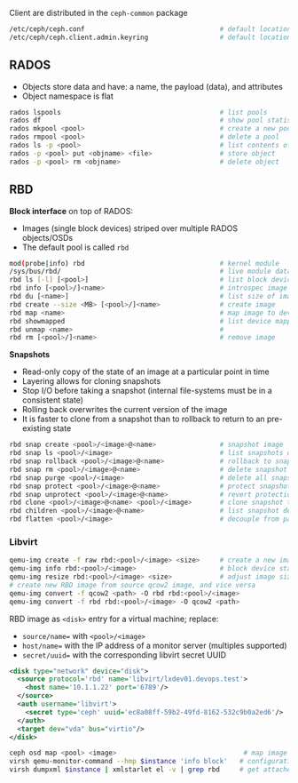 
Client are distributed in the `ceph-common` package

```bash
/etc/ceph/ceph.conf                                  # default location for configuration
/etc/ceph/ceph.client.admin.keyring                  # default location for admin key 
```

## RADOS

* Objects store data and have: a name, the payload (data), and attributes
* Object namespace is flat

```bash
rados lspools                                        # list pools
rados df                                             # show pool statistics
rados mkpool <pool>                                  # create a new pool     
rados rmpool <pool>                                  # delete a pool
rados ls -p <pool>                                   # list contents of pool
rados -p <pool> put <objname> <file>                 # store object
rados -p <pool> rm <objname>                         # delete object
```

## RBD

**Block interface** on top of RADOS:

- Images (single block devices) striped over multiple RADOS objects/OSDs
- The default pool is called `rbd`

```bash
mod(probe|info) rbd                                  # kernel module
/sys/bus/rbd/                                        # live module data
rbd ls [-l] [<pool>]                                 # list block devices
rbd info [<pool>/]<name>                             # introspec image
rbd du [<name>]                                      # list size of images
rbd create --size <MB> [<pool>/]<name>               # create image
rbd map <name>                                       # map image to device
rbd showmapped                                       # list device mappring
rbd unmap <name>                                     # 
rbd rm [<pool>/]<name>                               # remove image
```

**Snapshots**

- Read-only copy of the state of an image at a particular point in time
- Layering allows for cloning snapshots
- Stop I/O before taking a snapshot (internal file-systems must be in a consistent state)
- Rolling back overwrites the current version of the image
- It is faster to clone from a snapshot than to rollback to return to an pre-existing state

```bash
rbd snap create <pool>/<image>@<name>                # snapshot image
rbd snap ls <pool>/<image>                           # list snapshots of image
rbd snap rollback <pool>/<image>@<name>              # rollback to snapshot
rbd snap rm <pool>/<image>@<name>                    # delete snapshot
rbd snap purge <pool>/<image>                        # delete all snapshots
rbd snap protect <pool>/<image>@<name>               # protect snapshot before cloneing
rbd snap unprotect <pool>/<image>@<name>             # revert protection
rbd clone <pool>/<image>@<name> <pool>/<image>       # clone snapshot to new image
rbd children <pool>/<image>@<name>                   # list snapshot decendents
rbd flatten <pool>/<image>                           # decouple from parent snapshot
```

### Libvirt

```bash
qemu-img create -f raw rbd:<pool>/<image> <size>     # create a new image block device
qemu-img info rbd:<pool>/<image>                     # block device states
qemu-img resize rbd:<pool>/<image> <size>            # adjust image size
# create new RBD image from source qcow2 image, and vice versa
qemu-img convert -f qcow2 <path> -O rbd rbd:<pool>/<image>
qemu-img convert -f rbd rbd:<pool>/<image> -O qcow2 <path>
```

RBD image as `<disk>` entry for a virtual machine; replace: 

- `source/name=` with `<pool>/<image>`
- `host/name=` with the IP address of a monitor server (multiples supported)
- `secret/uuid=` with the corresponding libvirt secret UUID

```xml
<disk type="network" device="disk">
  <source protocol='rbd' name='libvirt/lxdev01.devops.test'>
    <host name='10.1.1.22' port='6789'/>
  </source>
  <auth username='libvirt'>
    <secret type='ceph' uuid='ec8a08ff-59b2-49fd-8162-532c9b0a2ed6'/>
  </auth>
  <target dev="vda" bus="virtio"/>
</disk>
```

```bash
ceph osd map <pool> <image>                                # map image to PGs
virsh qemu-monitor-command --hmp $instance 'info block'   # configuration of the VM instance 
virsh dumpxml $instance | xmlstarlet el -v | grep rbd     # get attached RBD image
```










